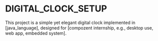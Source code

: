 # DIGITAL_CLOCK_SETUP
This project is a simple yet elegant digital clock implemented in [java_language], designed for [compozent internship, e.g., desktop use, web app, embedded system].

